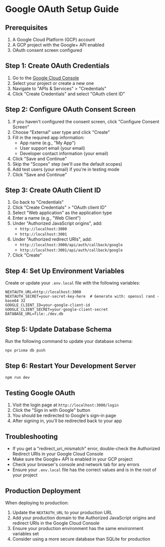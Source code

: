 # Google OAuth Setup Guide

## Prerequisites

1. A Google Cloud Platform (GCP) account
2. A GCP project with the Google+ API enabled
3. OAuth consent screen configured

## Step 1: Create OAuth Credentials

1. Go to the [Google Cloud Console](https://console.cloud.google.com/)
2. Select your project or create a new one
3. Navigate to "APIs & Services" > "Credentials"
4. Click "Create Credentials" and select "OAuth client ID"

## Step 2: Configure OAuth Consent Screen

1. If you haven't configured the consent screen, click "Configure Consent Screen"
2. Choose "External" user type and click "Create"
3. Fill in the required app information:
   - App name (e.g., "My App")
   - User support email (your email)
   - Developer contact information (your email)
4. Click "Save and Continue"
5. Skip the "Scopes" step (we'll use the default scopes)
6. Add test users (your email) if you're in testing mode
7. Click "Save and Continue"

## Step 3: Create OAuth Client ID

1. Go back to "Credentials"
2. Click "Create Credentials" > "OAuth client ID"
3. Select "Web application" as the application type
4. Enter a name (e.g., "Web Client")
5. Under "Authorized JavaScript origins", add:
   - `http://localhost:3000`
   - `http://localhost:3001`
6. Under "Authorized redirect URIs", add:
   - `http://localhost:3000/api/auth/callback/google`
   - `http://localhost:3001/api/auth/callback/google`
7. Click "Create"

## Step 4: Set Up Environment Variables

Create or update your `.env.local` file with the following variables:

```env
NEXTAUTH_URL=http://localhost:3000
NEXTAUTH_SECRET=your-secret-key-here  # Generate with: openssl rand -base64 32
GOOGLE_CLIENT_ID=your-google-client-id
GOOGLE_CLIENT_SECRET=your-google-client-secret
DATABASE_URL=file:./dev.db
```

## Step 5: Update Database Schema

Run the following command to update your database schema:

```bash
npx prisma db push
```

## Step 6: Restart Your Development Server

```bash
npm run dev
```

## Testing Google OAuth

1. Visit the login page at `http://localhost:3000/login`
2. Click the "Sign in with Google" button
3. You should be redirected to Google's sign-in page
4. After signing in, you'll be redirected back to your app

## Troubleshooting

- If you get a "redirect_uri_mismatch" error, double-check the Authorized Redirect URIs in your Google Cloud Console
- Make sure the Google+ API is enabled in your GCP project
- Check your browser's console and network tab for any errors
- Ensure your `.env.local` file has the correct values and is in the root of your project

## Production Deployment

When deploying to production:
1. Update the `NEXTAUTH_URL` to your production URL
2. Add your production domain to the Authorized JavaScript origins and redirect URIs in the Google Cloud Console
3. Ensure your production environment has the same environment variables set
4. Consider using a more secure database than SQLite for production
